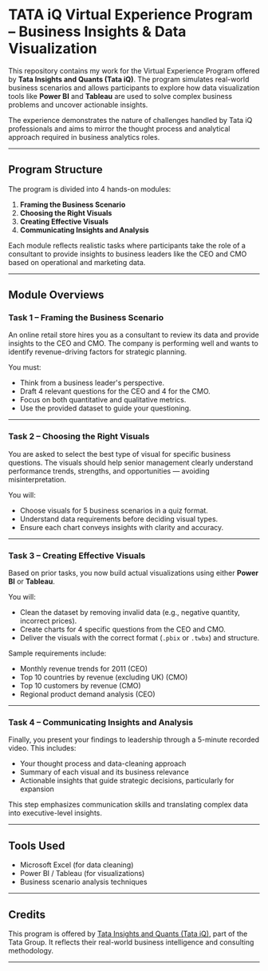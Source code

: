 # TATA iQ Virtual Experience Program – Business Insights & Data Visualization

This repository contains my work for the Virtual Experience Program offered by **Tata Insights and Quants (Tata iQ)**. The program simulates real-world business scenarios and allows participants to explore how data visualization tools like **Power BI** and **Tableau** are used to solve complex business problems and uncover actionable insights.

The experience demonstrates the nature of challenges handled by Tata iQ professionals and aims to mirror the thought process and analytical approach required in business analytics roles.

---

## Program Structure

The program is divided into 4 hands-on modules:

1. **Framing the Business Scenario**  
2. **Choosing the Right Visuals**  
3. **Creating Effective Visuals**  
4. **Communicating Insights and Analysis**

Each module reflects realistic tasks where participants take the role of a consultant to provide insights to business leaders like the CEO and CMO based on operational and marketing data.

---

##  Module Overviews

### Task 1 – Framing the Business Scenario
An online retail store hires you as a consultant to review its data and provide insights to the CEO and CMO. The company is performing well and wants to identify revenue-driving factors for strategic planning.

You must:
- Think from a business leader's perspective.
- Draft 4 relevant questions for the CEO and 4 for the CMO.
- Focus on both quantitative and qualitative metrics.
- Use the provided dataset to guide your questioning.

---

### Task 2 – Choosing the Right Visuals
You are asked to select the best type of visual for specific business questions. The visuals should help senior management clearly understand performance trends, strengths, and opportunities — avoiding misinterpretation.

You will:
- Choose visuals for 5 business scenarios in a quiz format.
- Understand data requirements before deciding visual types.
- Ensure each chart conveys insights with clarity and accuracy.

---

### Task 3 – Creating Effective Visuals
Based on prior tasks, you now build actual visualizations using either **Power BI** or **Tableau**.

You will:
- Clean the dataset by removing invalid data (e.g., negative quantity, incorrect prices).
- Create charts for 4 specific questions from the CEO and CMO.
- Deliver the visuals with the correct format (`.pbix` or `.twbx`) and structure.

Sample requirements include:
- Monthly revenue trends for 2011 (CEO)
- Top 10 countries by revenue (excluding UK) (CMO)
- Top 10 customers by revenue (CMO)
- Regional product demand analysis (CEO)

---

### Task 4 – Communicating Insights and Analysis
Finally, you present your findings to leadership through a 5-minute recorded video. This includes:
- Your thought process and data-cleaning approach
- Summary of each visual and its business relevance
- Actionable insights that guide strategic decisions, particularly for expansion

This step emphasizes communication skills and translating complex data into executive-level insights.

---

## Tools Used
- Microsoft Excel (for data cleaning)
- Power BI / Tableau (for visualizations)
- Business scenario analysis techniques

---

## Credits
This program is offered by [Tata Insights and Quants (Tata iQ)](https://www.tataiq.com), part of the Tata Group. It reflects their real-world business intelligence and consulting methodology.

---
